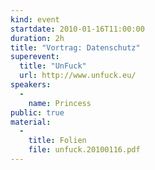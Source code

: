 ```yaml
---
kind: event
startdate: 2010-01-16T11:00:00
duration: 2h
title: "Vortrag: Datenschutz"
superevent:
  title: "UnFuck"
  url: http://www.unfuck.eu/
speakers:
  -
    name: Princess
public: true
material:
  -
    title: Folien
    file: unfuck.20100116.pdf
---
```


